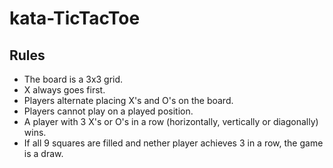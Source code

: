 # kata-TicTacToe

## Rules
 - The board is a 3x3 grid.
 - X always goes first.
 - Players alternate placing X's and O's on the board.
 - Players cannot play on a played position.
 - A player with 3 X's or O's in a row (horizontally, vertically or diagonally) wins.
 - If all 9 squares are filled and nether player achieves 3 in a row, the game is a draw. 